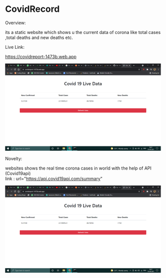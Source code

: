 # CovidRecord

Overview:

its a static website which shows u the current data of corona like total cases ,total deaths and new deaths etc.

Live Link:

https://covidreport-1473b.web.app

![](covid.png)

Novelty:

websites shows the real time corona cases in world with the help of API (Covid19api)   
link :  url="https://api.covid19api.com/summary"

 
![](covid.png)
